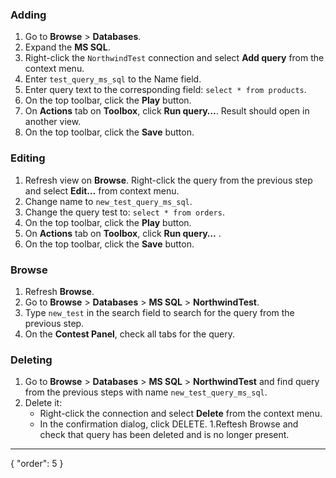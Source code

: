 ### Adding
1. Go to **Browse** > **Databases**.
2. Expand the **MS SQL**.
3. Right-click the `NorthwindTest` connection and select **Add query** from the context menu.
4. Enter `test_query_ms_sql` to the Name field.
5. Enter query text to the corresponding field: `select * from products`.
6. On the top toolbar, click the **Play** button.
7. On **Actions** tab on **Toolbox**, click **Run query…**. Result should open in another view. 
8. On the top toolbar, click the **Save** button.

### Editing
1. Refresh view on **Browse**. Right-click the query from the previous step and select **Edit…** from context menu.
2. Change name to `new_test_query_ms_sql`.
3. Change the query test to: `select * from orders`.
4. On the top toolbar, click the **Play** button.
5. On **Actions** tab on **Toolbox**, click **Run query…** .
6. On the top toolbar, click the **Save** button.

### Browse
1. Refresh **Browse**.
2. Go to **Browse** > **Databases** > **MS SQL** > **NorthwindTest**.
3. Type `new_test` in the search field to search for the query from the previous step. 
3. On the **Contest Panel**, check all tabs for the query.

### Deleting
1. Go to **Browse** > **Databases** > **MS SQL** > **NorthwindTest** and find query from the previous steps with name `new_test_query_ms_sql`.
1. Delete it:
    * Right-click the connection and select **Delete** from the context menu.
    * In the confirmation dialog, click DELETE.
1.Reftesh Browse and check that query has been deleted and is no longer present.

---
{
  "order": 5
}